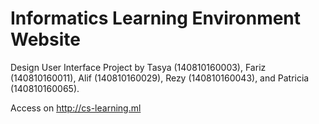 # Informatics Learning Environment Website
Design User Interface Project by Tasya (140810160003), Fariz (140810160011), Alif (140810160029), Rezy (140810160043), and Patricia (140810160065).

Access on http://cs-learning.ml
